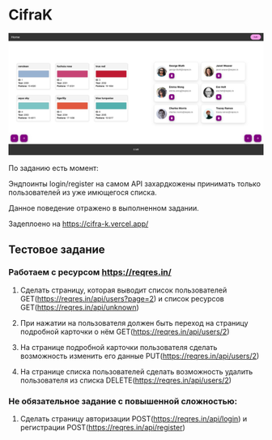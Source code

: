 # CifraK

![Screenshot](/misc/Screenshot%202025-05-28%20at%2004-44-02%20Main%20Page.png)

По заданию есть момент:

Эндпоинты login/register на самом API захардкожены принимать только пользователей из уже имющегося списка.

Данное поведение отражено в выполненном задании.

Задеплоено на https://cifra-k.vercel.app/

## Тестовое задание

### Работаем с ресурсом https://reqres.in/

1) Сделать страницу, которая выводит список пользователей GET(https://reqres.in/api/users?page=2) и список ресурсов GET(https://reqres.in/api/unknown)

2) При нажатии на пользователя должен быть переход на страницу подробной карточки о нём GET(https://reqres.in/api/users/2)

3) На странице подробной карточки пользователя сделать возможность изменить его данные PUT(https://reqres.in/api/users/2)

4) На странице списка пользователей сделать возможность удалить пользователя из списка
DELETE(https://reqres.in/api/users/2)

### Не обязательное задание с повышенной сложностью:
1) Сделать страницу авторизации POST(https://reqres.in/api/login) и регистрации POST(https://reqres.in/api/register)